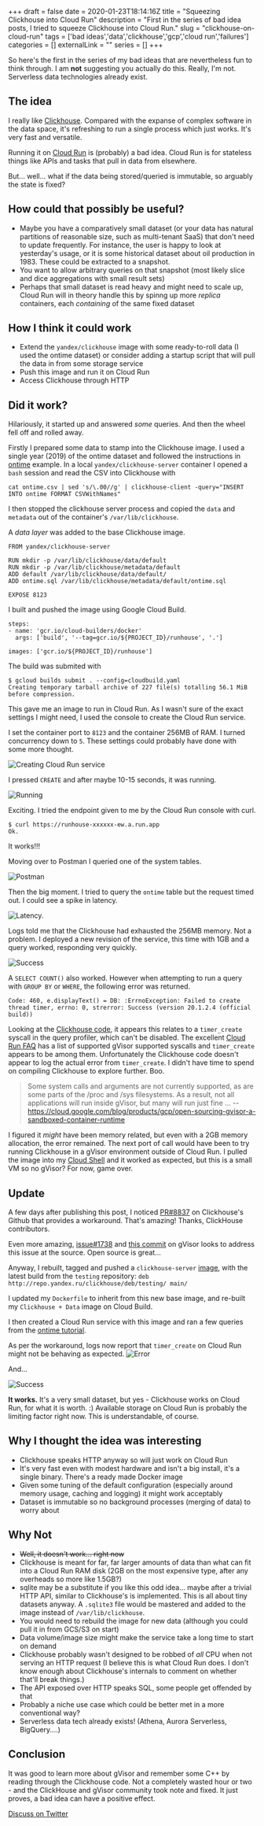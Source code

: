 +++ 
draft = false
date = 2020-01-23T18:14:16Z
title = "Squeezing Clickhouse into Cloud Run"
description = "First in the series of bad idea posts, I tried to squeeze Clickhouse into Cloud Run."
slug = "clickhouse-on-cloud-run" 
tags = ['bad ideas','data','clickhouse','gcp','cloud run','failures']
categories = []
externalLink = ""
series = []
+++

So here's the first in the series of my bad ideas that are nevertheless fun to think through. I am __not__ suggesting you actually do this. Really, I'm not. Serverless data technologies already exist.

## The idea

I really like [Clickhouse](https://clickhouse.yandex). Compared with the expanse of complex software in the data space, it's refreshing to run a single process which just works. It's very fast and versatile.

Running it on [Cloud Run](https://cloud.google.com/run/) is (probably) a bad idea. Cloud Run is for stateless things like APIs and tasks that pull in data from elsewhere. 

But... well... what if the data being stored/queried is immutable, so arguably the state is fixed?

## How could that possibly be useful?
- Maybe you have a comparatively small dataset (or your data has natural partitions of reasonable size, such as multi-tenant SaaS) that don't need to update frequently. For instance, the user is happy to look at yesterday's usage, or it is some historical dataset about oil production in 1983. These could be extracted to a snapshot.
- You want to allow arbitrary queries on that snapshot (most likely slice and dice aggregations with small result sets)
- Perhaps that small dataset is read heavy and might need to scale up, Cloud Run will in theory handle this by spinng up more _replica_ containers, each _containing_ of the same fixed dataset

## How I think it could work
- Extend the `yandex/clickhouse` image with some ready-to-roll data (I used the ontime dataset) or consider adding a startup script that will pull the data in from some storage service
- Push this image and run it on Cloud Run
- Access Clickhouse through HTTP

## Did it work?
Hilariously, it started up and answered _some_ queries. And then the wheel fell off and rolled away.

Firstly I prepared some data to stamp into the Clickhouse image. I used a single year (2019) of the ontime dataset and followed the instructions in [ontime](https://clickhouse.yandex/docs/en/getting_started/example_datasets/ontime/) example. In a local `yandex/clickhouse-server` container I opened a `bash` session and read the CSV into Clickhouse with
```
cat ontime.csv | sed 's/\.00//g' | clickhouse-client -query="INSERT INTO ontime FORMAT CSVWithNames"
```
I then stopped the clickhouse server process and copied the `data` and `metadata` out of the container's `/var/lib/clickhouse`. 

A _data layer_ was added to the base Clickhouse image.
```
FROM yandex/clickhouse-server

RUN mkdir -p /var/lib/clickhouse/data/default
RUN mkdir -p /var/lib/clickhouse/metadata/default
ADD default /var/lib/clickhouse/data/default/
ADD ontime.sql /var/lib/clickhouse/metadata/default/ontime.sql

EXPOSE 8123
```
I built and pushed the image using Google Cloud Build.
```
steps:
- name: 'gcr.io/cloud-builders/docker'
  args: ['build', '--tag=gcr.io/${PROJECT_ID}/runhouse', '.']

images: ['gcr.io/${PROJECT_ID}/runhouse']
```
The build was submited with
```
$ gcloud builds submit . --config=cloudbuild.yaml
Creating temporary tarball archive of 227 file(s) totalling 56.1 MiB before compression.
```
This gave me an image to run in Cloud Run. As I wasn't sure of the exact settings I might need, I used the console to create the Cloud Run service.

I set the container port to `8123` and the container 256MB of RAM. I turned concurrency down to `5`. These settings could probably have done with some more thought.

![Creating Cloud Run service](runhouse-1.png)

I pressed `CREATE` and after maybe 10-15 seconds, it was running.

![Running](runhouse-2.png)

Exciting. I tried the endpoint given to me by the Cloud Run console with curl.

```
$ curl https://runhouse-xxxxxx-ew.a.run.app
Ok.
```
It works!!!

Moving over to Postman I queried one of the system tables.

![Postman](runhouse-3.png)

Then the big moment. I tried to query the `ontime` table but the request timed out. I could see a spike in latency.

![Latency](runhouse-4.png).

Logs told me that the Clickhouse had exhausted the 256MB memory. Not a problem. I deployed a new revision of the service, this time with 1GB and a query worked, responding very quickly.

![Success](runhouse-5.png)

A `SELECT COUNT()` also worked. However when attempting to run a query with `GROUP BY` or `WHERE`, the following error was returned.

```
Code: 460, e.displayText() = DB: :ErrnoException: Failed to create thread timer, errno: 0, strerror: Success (version 20.1.2.4 (official build))
```

Looking at the [Clickhouse code](https://github.com/ClickHouse/ClickHouse/search?q=Failed+to+create+thread+timer&unscoped_q=Failed+to+create+thread+timer), it appears this relates to a `timer_create` syscall in the query profiler, which can't be disabled. The excellent [Cloud Run FAQ](https://github.com/ahmetb/cloud-run-faq#which-system-calls-are-supported) has a list of supported gVisor supported syscalls and `timer_create` appears to be among them. Unfortunately the Clickhouse code doesn't appear to log the actual error from `timer_create`. I didn't have time to spend on compiling Clickhouse to explore further. Boo.

> Some system calls and arguments are not currently supported, as are some parts of the /proc and /sys filesystems. As a result, not all applications will run inside gVisor, but many will run just fine ...
-- https://cloud.google.com/blog/products/gcp/open-sourcing-gvisor-a-sandboxed-container-runtime

I figured it _might_ have been memory related, but even with a 2GB memory allocation, the error remained. The next port of call would have been to try running Clickhouse in a gVisor environment outside of Cloud Run. I pulled the image into my [Cloud Shell](https://cloud.google.com/shell/) and it worked as expected, but this is a small VM so no gVisor? For now, game over.

## Update
A few days after publishing this post, I noticed [PR#8837](https://github.com/ClickHouse/ClickHouse/pull/8837) on Clickhouse's Github that provides a workaround. That's amazing! Thanks, ClickHouse contributors.

Even more amazing, [issue#1738](https://github.com/google/gvisor/issues/1738) and [this commit](https://github.com/google/gvisor/commit/bd6d479b0d0009889496989401235ce17c7582bd) on gVisor looks to address this issue at the source. Open source is great...

Anyway, I rebuilt, tagged and pushed a `clickhouse-server` [image](https://github.com/ClickHouse/ClickHouse/blob/master/docker/server/Dockerfile), with the latest build from the `testing` repository: `deb http://repo.yandex.ru/clickhouse/deb/testing/ main/`

I updated my `Dockerfile` to inherit from this new base image, and re-built my `Clickhouse + Data` image on Cloud Build. 

I then created a Cloud Run service with this image and ran a few queries from the [ontime tutorial](https://clickhouse.tech/docs/en/getting_started/example_datasets/ontime/).

As per the workaround, logs now report that `timer_create` on Cloud Run might not be behaving as expected.
![Error](runhouse-7.png)

And...

![Success](runhouse-6.png)

**It works.** It's a very small dataset, but yes - Clickhouse works on Cloud Run, for what it is worth. :) Available storage on Cloud Run is probably the limiting factor right now. This is understandable, of course.

## Why I thought the idea was interesting
- Clickhouse speaks HTTP anyway so will just work on Cloud Run
- It's very fast even with modest hardware and isn't a big install, it's a single binary. There's a ready made Docker image
- Given some tuning of the default configuration (especially around memory usage, caching and logging) it might work acceptably
- Dataset is immutable so no background processes (merging of data) to worry about

## Why Not
- ~~Well, it doesn't work... right now~~
- Clickhouse is meant for far, far larger amounts of data than what can fit into a Cloud Run RAM disk (2GB on the most expensive type, after any overheads so more like 1.5GB?)
- sqlite may be a substitute if you like this odd idea... maybe after a trivial HTTP API, similar to Clickhouse's is implemented. This is all about tiny datasets anyway. A `.sqlite3` file would be mastered and added to the image instead of `/var/lib/clickhouse`.
- You would need to rebuild the image for new data (although you could pull it in from GCS/S3 on start)
- Data volume/image size might make the service take a long time to start on demand
- Clickhouse probably wasn't designed to be robbed of _all_ CPU when not serving an HTTP request (I believe this is what Cloud Run does. I don't know enough about Clickhouse's internals to comment on whether that'll break things.)
- The API exposed over HTTP speaks SQL, some people get offended by that
- Probably a niche use case which could be better met in a more conventional way?
- Serverless data tech already exists! (Athena, Aurora Serverless, BigQuery....)

## Conclusion
It was good to learn more about gVisor and remember some C++ by reading through the Clickhouse code. Not a completely wasted hour or two - and the ClickHouse and gVisor community took note and fixed. It just proves, a bad idea can have a positive effect.

[Discuss on Twitter](https://twitter.com/search?q=mybranch.dev%2Fposts%2Fclickhouse-on-cloud-run)